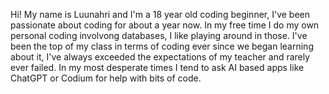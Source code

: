 Hi! My name is Luunahri and I'm a 18 year old coding beginner, I've been passionate about coding for about a year now. In my free time I do my own personal coding involvong databases, I like playing around in those. I've been the top of my class in terms of coding ever since we began learning about it, I've always exceeded the expectations of my teacher and rarely ever failed. In my most desperate times I tend to ask AI based apps like ChatGPT or Codium for help with bits of code.


<!---
Luunahri/Luunahri is a ✨ special ✨ repository because its `README.md` (this file) appears on your GitHub profile.
You can click the Preview link to take a look at your changes.
--->
